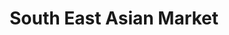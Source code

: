 ---
title: "South East Asian Market"
url: /high-point/south-east-asian-market/
shop: convenience
---